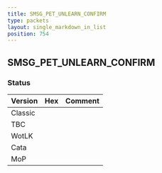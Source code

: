 ```yaml
---
title: SMSG_PET_UNLEARN_CONFIRM
type: packets
layout: single_markdown_in_list
position: 754
---
```


## SMSG_PET_UNLEARN_CONFIRM

### Status

Version | Hex | Comment
---------- | ---------- | ---------- 
Classic |  |  
TBC |  |  
WotLK |  |  
Cata |  |  
MoP |  |  